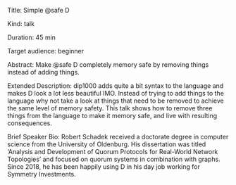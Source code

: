 Title: Simple @safe D 

Kind: talk

Duration: 45 min

Target audience: beginner

Abstract: Make @safe D completely memory safe by removing things instead of
adding things.

Extended Description: dip1000 adds quite a bit syntax to the language and
makes D look a lot less beautiful IMO. Instead of trying to add things to the
language why not take a look at things that need to be removed to achieve the
same level of memory safety.
This talk shows how to remove three things from the language to make it
memory safe, and live with resulting consequences.

Brief Speaker Bio: Robert Schadek received a doctorate degree in computer
science from the University of Oldenburg. His dissertation was titled
‘Analysis and Development of Quorum Protocols for Real-World Network
Topologies’ and focused on quorum systems in combination with graphs. Since
2018, he has been happily using D in his day job working for Symmetry
Investments.
